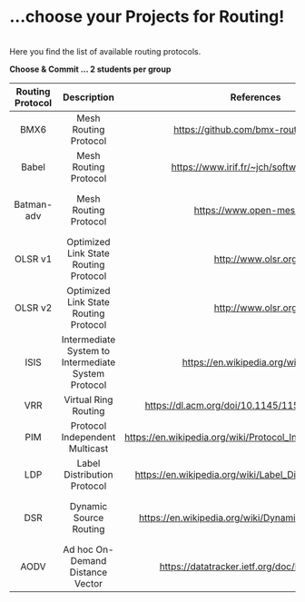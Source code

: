 # ...choose your Projects for Routing!
<br/>
Here you find the list of available routing protocols.  

**Choose & Commit ... 2 students per group**


| Routing Protocol			| Description			          	| References	         | Team Members
|:---------------------:|:---------------------------:|:--------------------:|:--------------------:
| BMX6 | Mesh Routing Protocol | https://github.com/bmx-routing/bmx6 | |
| Babel | Mesh Routing Protocol | https://www.irif.fr/~jch/software/babel/ | Christin Rudolph |
| Batman-adv | Mesh Routing Protocol | https://www.open-mesh.org | Florian Wenzel, Andy Hattenhauer
| OLSR v1 | Optimized Link State Routing Protocol | http://www.olsr.org |Dinh Huy Nguyen  Philipp Büchler|
| OLSR v2 | Optimized Link State Routing Protocol | http://www.olsr.org | |
| ISIS | Intermediate System to Intermediate System Protocol | https://en.wikipedia.org/wiki/IS-IS| Nico Trapp, Jennifer Haase |
| VRR | Virtual Ring Routing| https://dl.acm.org/doi/10.1145/1151659.1159954 | |
| PIM | Protocol Independent Multicast |https://en.wikipedia.org/wiki/Protocol_Independent_Multicast | |
| LDP | Label Distribution Protocol| https://en.wikipedia.org/wiki/Label_Distribution_Protocol| |
| DSR |Dynamic Source Routing | https://en.wikipedia.org/wiki/Dynamic_Source_Routing| Valerius Begau, Oliver Schröder |
| AODV |Ad hoc On-Demand Distance Vector  | https://datatracker.ietf.org/doc/html/rfc3561| |

